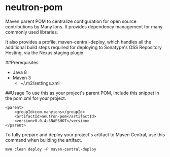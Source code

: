 # neutron-pom

Maven parent POM to centralize configuration for open source contributions by Many Ions.  It provides dependency 
management for many commonly used libraries.  

It also provides a profile, maven-central-deploy, which handles all the additional build steps required for deploying to 
Sonatype's OSS Repository Hosting, via the Nexus staging plugin.

##Prerequisites

* Java 8
* Maven 3
    * ~/.m2/settings.xml

##Usage
To use this as your project's parent POM, include this snippet in the pom.xml for your project. 
```
<parent>
    <groupId>com.manyions</groupId>
    <artifactId>neutron-pom</artifactId>
    <version>0.0.4-SNAPSHOT</version>
</parent>
```

To fully prepare and deploy your project's artifact to Maven Central, use this command when building the artifact.
```
mvn clean deploy -P maven-central-deploy
``` 
